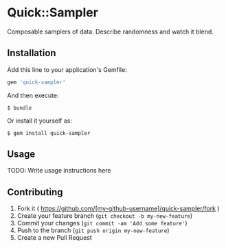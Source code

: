 # Quick::Sampler

Composable samplers of data. Describe randomness and watch it blend.

## Installation

Add this line to your application's Gemfile:

```ruby
gem 'quick-sampler'
```

And then execute:

    $ bundle

Or install it yourself as:

    $ gem install quick-sampler

## Usage

TODO: Write usage instructions here

## Contributing

1. Fork it ( https://github.com/[my-github-username]/quick-sampler/fork )
2. Create your feature branch (`git checkout -b my-new-feature`)
3. Commit your changes (`git commit -am 'Add some feature'`)
4. Push to the branch (`git push origin my-new-feature`)
5. Create a new Pull Request
